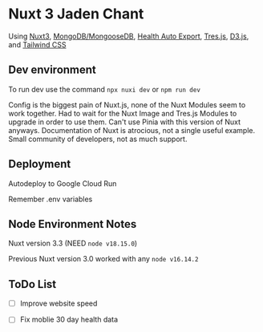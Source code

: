 # Nuxt 3 Jaden Chant

Using [Nuxt3](https://nuxt.com/), [MongoDB/MongooseDB](https://mongoosejs.com/docs/), [Health Auto Export](https://www.healthexportapp.com/), [Tres.js](https://tresjs.org/), [D3.js](https://d3js.org/), and [Tailwind CSS](https://tailwindcss.com/)

## Dev environment

To run dev use the command `npx nuxi dev` or `npm run dev`

Config is the biggest pain of Nuxt.js, none of the Nuxt Modules seem to work together.
Had to wait for the Nuxt Image and Tres.js Modules to upgrade in order to use them.
Can't use Pinia with this version of Nuxt anyways.
Documentation of Nuxt is atrocious, not a single useful example.
Small community of developers, not as much support.

## Deployment

Autodeploy to Google Cloud Run

Remember .env variables

## Node Environment Notes

Nuxt version 3.3 (NEED `node v18.15.0`)

Previous Nuxt version 3.0 worked with any `node v16.14.2`

## ToDo List

- [ ] Improve website speed

- [ ] Fix moblie 30 day health data
